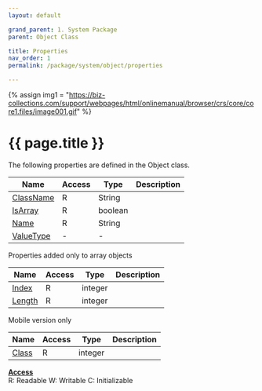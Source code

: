 ```yaml
---
layout: default

grand_parent: 1. System Package
parent: Object Class

title: Properties
nav_order: 1
permalink: /package/system/object/properties

---
```

{% assign img1 = "https://biz-collections.com/support/webpages/html/onlinemanual/browser/crs/core/core1.files/image001.gif" %}


# {{ page.title }}

The following properties are defined in the Object class.

|Name       | Access | Type   | Description   |
|----------	|--------|--------|---------------|
| [ClassName](/package/system/object/properties/classname) 	| R | String |  |
| [IsArray](/package/system/object/properties/isarray) 	| R | boolean |  |
| [Name](/package/system/object/properties/name) 	| R | String |  |
| [ValueType](/package/system/object/properties/valuetype) 	| - | - |  |

Properties added only to array objects

|Name       | Access | Type   | Description   |
|----------	|--------|--------|---------------|
| [Index](/package/system/object/properties/_index) 	| R | integer |  |
| [Length](/package/system/object/properties/length) 	| R | integer |  |

Mobile version only

|Name       | Access | Type   | Description   |
|----------	|--------|--------|---------------|
| [Class](/package/system/object/properties/class) 	| R | integer |  |

<u><b>Access</b></u><br>
R: Readable
W: Writable
C: Initializable
